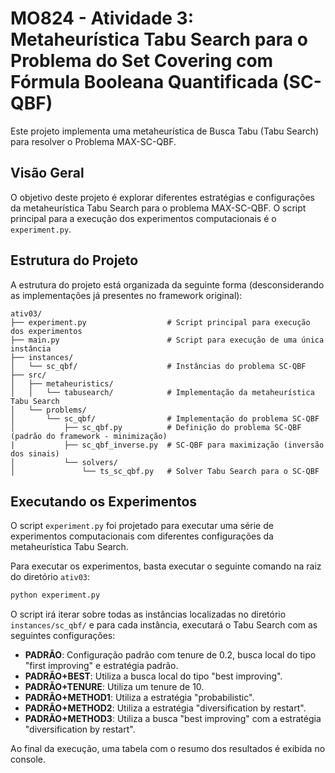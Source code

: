 # MO824 - Atividade 3: Metaheurística Tabu Search para o Problema do Set Covering com Fórmula Booleana Quantificada (SC-QBF)

Este projeto implementa uma metaheurística de Busca Tabu (Tabu Search) para resolver o Problema MAX-SC-QBF.

## Visão Geral

O objetivo deste projeto é explorar diferentes estratégias e configurações da metaheurística Tabu Search para o problema MAX-SC-QBF. O script principal para a execução dos experimentos computacionais é o `experiment.py`.

## Estrutura do Projeto

A estrutura do projeto está organizada da seguinte forma (desconsiderando as implementações já presentes no framework original):

```
ativ03/
├── experiment.py                  # Script principal para execução dos experimentos
├── main.py                        # Script para execução de uma única instância
├── instances/
│   └── sc_qbf/                    # Instâncias do problema SC-QBF
├── src/
│   ├── metaheuristics/
│   │   └── tabusearch/            # Implementação da metaheurística Tabu Search
│   └── problems/
│       └── sc_qbf/                # Implementação do problema SC-QBF
│           ├── sc_qbf.py          # Definição do problema SC-QBF (padrão do framework - minimização)
|           ├── sc_qbf_inverse.py  # SC-QBF para maximização (inversão dos sinais)
│           └── solvers/
│               └── ts_sc_qbf.py   # Solver Tabu Search para o SC-QBF
```

## Executando os Experimentos

O script `experiment.py` foi projetado para executar uma série de experimentos computacionais com diferentes configurações da metaheurística Tabu Search.

Para executar os experimentos, basta executar o seguinte comando na raiz do diretório `ativ03`:

```bash
python experiment.py
```

O script irá iterar sobre todas as instâncias localizadas no diretório `instances/sc_qbf/` e para cada instância, executará o Tabu Search com as seguintes configurações:

- **PADRÃO**: Configuração padrão com tenure de 0.2, busca local do tipo "first improving" e estratégia padrão.
- **PADRÃO+BEST**: Utiliza a busca local do tipo "best improving".
- **PADRÃO+TENURE**: Utiliza um tenure de 10.
- **PADRÃO+METHOD1**: Utiliza a estratégia "probabilistic".
- **PADRÃO+METHOD2**: Utiliza a estratégia "diversification by restart".
- **PADRÃO+METHOD3**: Utiliza a busca "best improving" com a estratégia "diversification by restart".

Ao final da execução, uma tabela com o resumo dos resultados é exibida no console.
